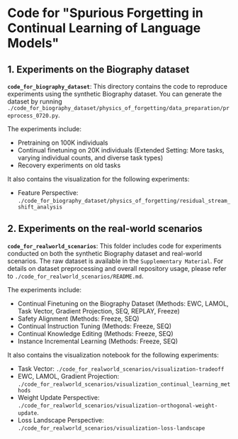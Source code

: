 # Code for "Spurious Forgetting in Continual Learning of Language Models"


## 1. Experiments on the Biography dataset

**`code_for_biography_dataset`**: This directory contains the code to reproduce experiments using the synthetic Biography dataset. You can generate the dataset by running `./code_for_biography_dataset/physics_of_forgetting/data_preparation/preprocess_0720.py`. 

The experiments include:
   - Pretraining on 100K individuals
   - Continual finetuning on 20K individuals (Extended Setting: More tasks, varying individual counts, and diverse task types)
   - Recovery experiments on old tasks

It also contains the visualization for the following experiments:
   - Feature Perspective: `./code_for_biography_dataset/physics_of_forgetting/residual_stream_shift_analysis` 

## 2. Experiments on the real-world scenarios

**`code_for_realworld_scenarios`**: This folder includes code for experiments conducted on both the synthetic Biography dataset and real-world scenarios. The raw dataset is available in the `Supplementary Material`. For details on dataset preprocessing and overall repository usage, please refer to `./code_for_realworld_scenarios/README.md`. 

The experiments include:
   - Continual Finetuning on the Biography Dataset (Methods: EWC, LAMOL, Task Vector, Gradient Projection, SEQ, REPLAY, Freeze)
   - Safety Alignment (Methods: Freeze, SEQ)
   - Continual Instruction Tuning (Methods: Freeze, SEQ)
   - Continual Knowledge Editing (Methods: Freeze, SEQ)
   - Instance Incremental Learning (Methods: Freeze, SEQ)

It also contains the visualization notebook for the following experiments:
   - Task Vector: `./code_for_realworld_scenarios/visualization-tradeoff`
   - EWC, LAMOL, Gradient Projection: `./code_for_realworld_scenarios/visualization_continual_learning_methods`
   - Weight Update Perspective: `./code_for_realworld_scenarios/visualization-orthogonal-weight-update`.
   - Loss Landscape Perspective: `./code_for_realworld_scenarios/visualization-loss-landscape`
